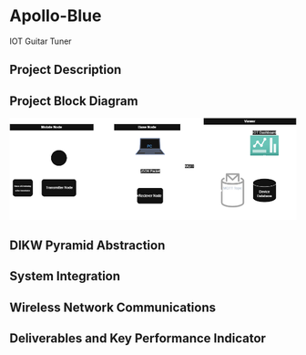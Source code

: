# Apollo-Blue
IOT Guitar Tuner

## Project Description


## Project Block Diagram
![image](Images/Proj.drawio.png)

## DIKW Pyramid Abstraction

## System Integration

## Wireless Network Communications

## Deliverables and Key Performance Indicator
